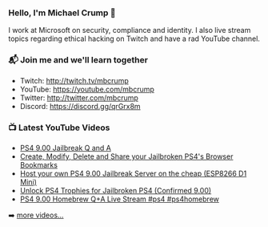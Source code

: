 ### Hello, I'm Michael Crump 👋

I work at Microsoft on security, compliance and identity. I also live stream topics regarding ethical hacking on Twitch and have a rad YouTube channel. 

### 📬 Join me and we'll learn together

- Twitch: http://twitch.tv/mbcrump
- YouTube: https://youtube.com/mbcrump
- Twitter: http://twitter.com/mbcrump
- Discord: https://discord.gg/qrGrx8m

### 📺 Latest YouTube Videos

<!-- YOUTUBE:START -->
- [PS4 9.00 Jailbreak Q and A](https://www.youtube.com/watch?v=U8pPXKGCkdQ)
- [Create, Modify, Delete and Share your Jailbroken PS4&#39;s Browser Bookmarks](https://www.youtube.com/watch?v=aeIRk7yXk6c)
- [Host your own PS4 9.00 Jailbreak Server on the cheap &lpar;ESP8266 D1 Mini&rpar;](https://www.youtube.com/watch?v=SbQI_FsXdpI)
- [Unlock PS4 Trophies for Jailbroken PS4 &lpar;Confirmed 9.00&rpar;](https://www.youtube.com/watch?v=UCySq29Xyfo)
- [PS4 9.00 Homebrew Q+A Live Stream #ps4 #ps4homebrew](https://www.youtube.com/watch?v=GAK8wPLt4Tw)
<!-- YOUTUBE:END -->

➡️ [more videos...](https://youtube.com/mbcrump)


